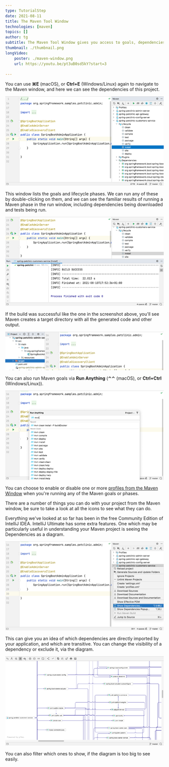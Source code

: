 ```yaml
---
type: TutorialStep
date: 2021-08-11
title: The Maven Tool Window
technologies: [maven]
topics: []
author: tg
subtitle: The Maven Tool Window gives you access to goals, dependencies, and more.
thumbnail: ./thumbnail.png
longVideo:
    poster: ./maven-window.png
    url: https://youtu.be/pt3uB0sd5kY?start=3

---
```


You can use **⌘E** (macOS), or **Ctrl+E** (Windows/Linux) again to navigate to the Maven window, and here we can see the dependencies of this project.

![maven-window.png](maven-window.png)

This window lists the goals and lifecycle phases.  We can run any of these by double-clicking on them, and we can see the familiar results of running a Maven phase in the run window, including dependencies being downloaded and tests being run. 

![](maven-install.png)

If the build was successful like the one in the screenshot above, you'll see Maven creates a target directory with all the generated code and other output.

![](target-directory.png)

You can also run Maven goals via **Run Anything** (**⌃⌃** (macOS), or **Ctrl+Ctrl**  (Windows/Linux)).

![](run-anything.png)

You can choose to enable or disable one or more [profiles from the Maven Window](https://www.jetbrains.com/help/idea/work-with-maven-profiles.html) when you're running any of the Maven goals or phases.

There are a number of things you can do with your project from the Maven window, be sure to take a look at all the icons to see what they can do.

Everything we've looked at so far has been in the free Community Edition of IntelliJ IDEA. IntelliJ Ultimate has some extra features.  One which may be particularly useful in understanding your Maven project is seeing the Dependencies as a diagram. 

![](show-diagram.png)

This can give you an idea of which dependencies are directly imported by your application, and which are transitive. You can change the visibility of a dependency or exclude it, via the diagram. 

![](dependencies-diagram.png)

You can also filter which ones to show, if the diagram is too big to see easily.

